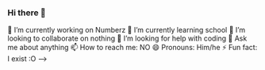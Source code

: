 ### Hi there 👋
🔭 I’m currently working on Numberz
🌱 I’m currently learning school
👯 I’m looking to collaborate on nothing
🤔 I’m looking for help with coding
💬 Ask me about anything
📫 How to reach me: NO
😄 Pronouns: Him/he
⚡ Fun fact: I exist :O
-->
